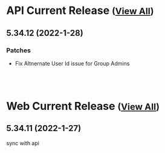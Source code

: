 
# API Current Release <small>([View All](/API.md))</small>
## 5.34.12 (2022-1-28)
### Patches 

- Fix Altnernate User Id issue for Group Admins

<br><br>
# Web Current Release <small>([View All](/Web.md))</small>
## 5.34.11 (2022-1-27)
sync with api

  